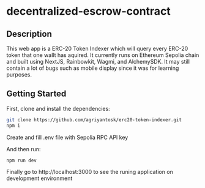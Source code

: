 # decentralized-escrow-contract

## Description
This web app is a ERC-20 Token Indexer which will query every ERC-20 token that one wallt has aquired. It currently runs on Ethereum Sepolia chain and built using NextJS, Rainbowkit, Wagmi, and AlchemySDK. It may still contain a lot of bugs such as mobile display since it was for learning purposes.

## Getting Started

First, clone and install the dependencies:

```bash
git clone https://github.com/agriyantosk/erc20-token-indexer.git
npm i
```
Create and fill .env file with Sepolia RPC API key

And then run:
```bash
npm run dev
```

Finally go to http://localhost:3000 to see the runing application on development environment
